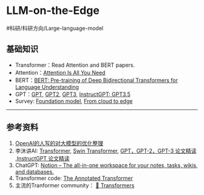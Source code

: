 # LLM-on-the-Edge
#科研/科研方向/Large-language-model

## 基础知识
- Transformer：Read Attention and BERT papers.
- Attention：[Attention Is All You Need](https://arxiv.org/abs/1706.03762)
- BERT：[BERT: Pre-training of Deep Bidirectional Transformers for Language Understanding](https://arxiv.org/abs/1810.04805)
- GPT：[GPT](https://www.cs.ubc.ca/~amuham01/LING530/papers/radford2018improving.pdf), [GPT2](https://life-extension.github.io/2020/05/27/GPT%E6%8A%80%E6%9C%AF%E5%88%9D%E6%8E%A2/language-models.pdf), [GPT3](https://proceedings.neurips.cc/paper/2020/file/1457c0d6bfcb4967418bfb8ac142f64a-Paper.pdf), [InstructGPT: GPT3.5](https://arxiv.org/pdf/2203.02155.pdf?fbclid=IwAR2nZdBpdZZzvxpwI6H_bRmP4RwGOyzke9Ud63lWBe1YlyI_1BRAFhnUMUg)
- Survey: [Foundation model](https://arxiv.org/pdf/2108.07258.pdf?utm_source=morning_brew),  [From cloud to edge](https://dl.acm.org/doi/abs/10.1145/3487552.3487815)


---
## 参考资料
1. [OpenAI的人写的对大模型的优化整理](https://lilianweng.github.io/posts/2023-01-10-inference-optimization/)
2. 李沐讲AI: [Transformer](https://www.bilibili.com/video/BV1pu411o7BE/?spm_id_from=333.999.0.0), [Swin Transformer](https://www.bilibili.com/video/BV13L4y1475U/?spm_id_from=333.999.0.0),   [GPT，GPT-2，GPT-3 论文精读](https://www.bilibili.com/video/BV1AF411b7xQ/) ,[InstructGPT 论文精读](https://www.bilibili.com/video/BV1hd4y187CR/?spm_id_from=333.999.0.0)
3. ChatGPT: [Notion – The all-in-one workspace for your notes, tasks, wikis, and databases.](https://yaofu.notion.site/GPT-3-5-360081d91ec245f29029d37b54573756)
4. Transformer code: [The Annotated Transformer](http://nlp.seas.harvard.edu/2018/04/03/attention.html)
5. 主流的Tranformer community： [🤗 Transformers](https://huggingface.co/docs/transformers/index) 

